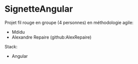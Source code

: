 # SignetteAngular

Projet fil rouge en groupe (4 personnes) en méthodologie agile: 

- Mdidu
- Alexandre Repaire (github:AlexRepaire)

Stack:

- Angular
